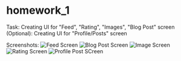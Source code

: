 # homework_1

Task: 
Creating UI for "Feed", "Rating", "Images", "Blog Post" screen 
(Optional): Creating UI for "Profile/Posts" screen

Screenshots: 
![Feed Screen](Screenshot_20231019-142555.jpg)
![Blog Post Screen](Screenshot_20231019-142626.jpg) 
![Image Screen](Screenshot_20231019-142705.jpg) 
![Rating Screen](Screenshot_20231019-142750.jpg)
![Profile Post SCreen](Screen_Recording_20231019-141650_1.gif)